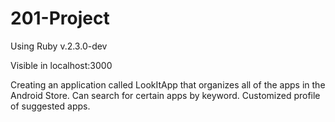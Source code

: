 # 201-Project

Using Ruby v.2.3.0-dev

Visible in localhost:3000

Creating an application called LookItApp that organizes all of the apps in the Android Store. Can search for certain apps by keyword. Customized profile of suggested apps.
